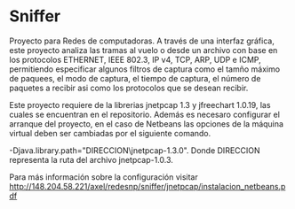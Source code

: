 # Sniffer
Proyecto para Redes de computadoras. A través de una interfaz gráfica, este proyecto analiza las tramas al vuelo o desde un archivo con base 
en los protocolos ETHERNET, IEEE 802.3, IP v4, TCP, ARP, UDP e ICMP, permitiendo especificar algunos filtros de captura como el tamño máximo de
paquees, el modo de captura, el tiempo de captura, el número de paquetes a recibir asi como los protocolos que se desean recibir.

Este proyecto requiere de la librerias jnetpcap 1.3 y jfreechart 1.0.19, las cuales se  encuentran en el repositorio. Además es necesaro configurar 
el arranque del proyecto, en el caso de Netbeans las opciones de la máquina virtual deben ser cambiadas por el siguiente comando. 

-Djava.library.path="DIRECCION\jnetpcap-1.3.0". Donde DIRECCION representa la ruta del archivo jnetpcap-1.0.3.

Para más información sobre la configuración visitar http://148.204.58.221/axel/redesnp/sniffer/jnetpcap/instalacion_netbeans.pdf
